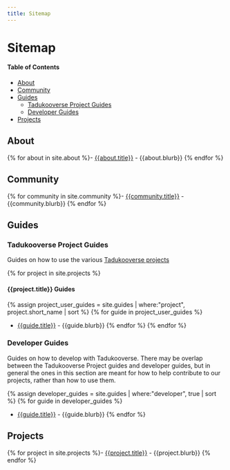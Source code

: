```yaml
---
title: Sitemap
---
```

# Sitemap

#### Table of Contents
* [About](#about)
* [Community](#community)
* [Guides](#guides)
	* [Tadukooverse Project Guides](#tadukooverse-project-guides)
	* [Developer Guides](#developer-guides)
* [Projects](#projects)

## About
{% for about in site.about %}- [{{about.title}}]({{about.url}}) - {{about.blurb}} 
{% endfor %}

## Community
{% for community in site.community %}- [{{community.title}}]({{community.url}}) - {{community.blurb}}
{% endfor %}

## Guides

### Tadukooverse Project Guides
Guides on how to use the various [Tadukooverse projects](/projects.html)

{% for project in site.projects %}
#### {{project.title}} Guides
{% assign project_user_guides = site.guides | where:"project", project.short_name | sort %}
{% for guide in project_user_guides %}
* [{{guide.title}}]({{guide.url}}) - {{guide.blurb}}
{% endfor %}
{% endfor %}

### Developer Guides
Guides on how to develop with Tadukooverse. There may be overlap between the Tadukooverse Project guides and developer guides, but in general the ones in this section are 
meant for how to help contribute to our projects, rather than how to use them.

{% assign developer_guides = site.guides | where:"developer", true | sort %}
{% for guide in developer_guides %}
* [{{guide.title}}]({{guide.url}}) - {{guide.blurb}}
{% endfor %}

## Projects
{% for project in site.projects %}- [{{project.title}}]({{project.url}}) - {{project.blurb}}
{% endfor %}
